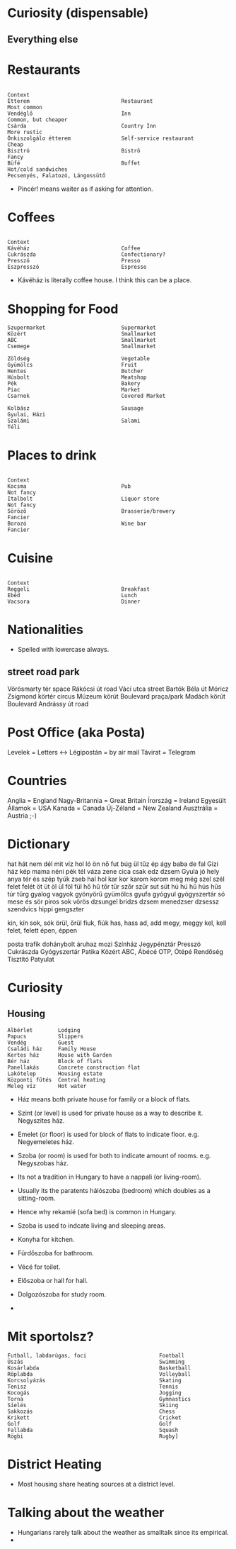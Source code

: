 # Curiosity (dispensable)
## Everything else

# Restaurants
                                                                                Context
    Étterem                             Restaurant                              Most common
    Vendéglő                            Inn                                     Common, but cheaper
    Csárda                              Country Inn                             More rustic
    Önkiszolgálo étterem                Self-service restaurant                 Cheap
    Bisztró                             Bistrô                                  Fancy
    Büfé                                Buffet                                  Hot/cold sandwiches
    Pecsenyés, Falatozó, Lángossütő

* Pincér! means waiter as if asking for attention.

# Coffees
                                                                                Context
    Kávéház                             Coffee
    Cukrászda                           Confectionary?
    Presszó                             Presso
    Eszpresszó                          Espresso

* Kávéház is literally coffee house. I think this can be a place.

# Shopping for Food

    Szupermarket                        Supermarket
    Közért                              Smallmarket
    ABC                                 Smallmarket
    Csemege                             Smallmarket

    Zöldség                             Vegetable
    Gyümölcs                            Fruit
    Hentes                              Butcher
    Húsbolt                             Meatshop
    Pék                                 Bakery
    Piac                                Market
    Csarnok                             Covered Market

    Kolbász                             Sausage                                 Gyulai, Házi
    Szalámi                             Salami                                  Téli


# Places to drink
                                                                                Context
    Kocsma                              Pub                                     Not fancy
    Italbolt                            Liquor store                            Not fancy
    Söröző                              Brasserie/brewery                       Fancier
    Borozó                              Wine bar                                Fancier


# Cuisine
                                                                                Context
    Reggeli                             Breakfast
    Ebéd                                Lunch
    Vacsora                             Dinner


# Nationalities
* Spelled with lowercase always.





## street road park
Vörösmarty tér space
Rákócsi út road
Váci utca street
Bartók Béla út
Móricz Zsigmond körtér circus
Múzeum körút Boulevard praça/park
Madách körút Boulevard
Andrássy út road


# Post Office (aka Posta)
Levelek = Letters <-> Légipostán = by air mail
Távirat = Telegram

# Countries
Anglia = England
Nagy-Britannia = Great Britain
Írország = Ireland
Egyesült Államok = USA
Kanada = Canada
Új-Zéland = New Zealand
Ausztrália = Austria ;-)


# Dictionary
hat
hát
nem
dél
mit
víz
hol
ló
ön
nő
fut
búg
ül
tűz
ép
ágy
baba
de
fal
Gizi
ház
kép
mama
néni
pék
tél
váza
zene
cica
csak
edz
dzsem
Gyula
jó
hely
anya
tér
és
szép
tyúk
zseb
hal
hol
kar
kor
karom
korom
meg
még
szel
szél
felet
felét
öt
üt
öl
ül
föl
fül
hő
hű
tőr
tűr
szőr
szűr
sut
süt
hú
hú
hű
hús
hűs
túr
tűrg
gyalog
vagyok
gyönyörű
gyümölcs
gyufa
gyógyul
gyógyszertár
só
mese
és
sör
piros
sok
vörös
dzsungel
bridzs
dzsem
menedzser
dzsessz
szendvics
hippi
gengszter

kin,    kín
sok,    sók
örül,   őrül
fiuk,   fiúk
has,    hass
ad,     add
megy,   meggy
kel,    kell
felet,  felett
épen,   éppen

posta
trafik
dohánybolt
áruhaz
mozi
Színház
Jegypénztár
Presszó
Cukrászda
Gyógyszertár
Patika
Közért
ABC, Ábécé
OTP, Ótépé
Rendőség
Tisztító
Patyulat



# Curiosity

## Housing

    Albérlet        Lodging
    Papucs          Slippers
    Vendég          Guest
    Családi ház     Family House
    Kertes ház      House with Garden
    Bér ház         Block of flats
    Panellakás      Concrete construction flat
    Lakótelep       Housing estate
    Központi fűtés  Central heating
    Meleg víz       Hot water

* Ház means both private house for family or a block of flats.
* Szint (or level) is used for private house as a way to describe it. Negyszites ház.
* Emelet (or floor) is used for block of flats to indicate floor. e.g. Negyemeletes ház.
* Szoba (or room) is used for both to indicate amount of rooms. e.g. Negyszobas ház.

* Its not a tradition in Hungary to have a nappali (or living-room).
* Usually its the paratents hálószoba (bedroom) which doubles as a sitting-room.
* Hence why rekamié (sofa bed) is common in Hungary.
* Szoba is used to indcate living and sleeping areas.
* Konyha for kitchen.
* Fürdőszoba for bathroom.
* Vécé for toilet.
* Előszoba or hall for hall.
* Dolgozószoba for study room.
* 

# Mit sportolsz?
    Futball, labdarúgas, foci                       Football
    Úszás                                           Swimming
    Kosárlabda                                      Basketball
    Röplabda                                        Volleyball
    Korcsolyázás                                    Skating
    Tenisz                                          Tennis
    Kocogás                                         Jogging
    Torna                                           Gymnastics
    Síelés                                          Skiing
    Sakkozás                                        Chess
    Krikett                                         Cricket
    Golf                                            Golf
    Fallabda                                        Squash
    Rögbi                                           Rugby]

# District Heating
* Most housing share heating sources at a district level.

# Talking about the weather
* Hungarians rarely talk about the weather as smalltalk since its empirical.
*
